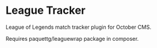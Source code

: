 # League Tracker
League of Legends match tracker plugin for October CMS.

Requires paquettg/leaguewrap package in composer.
